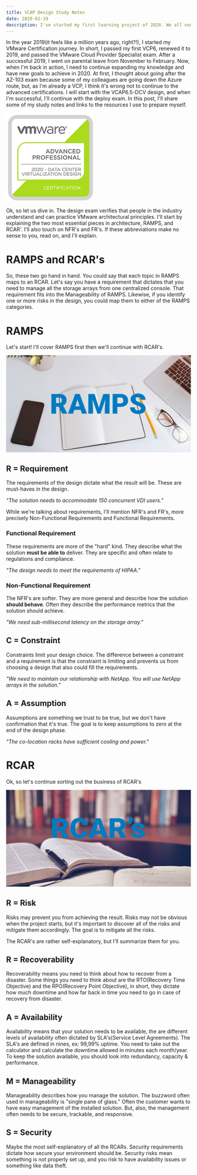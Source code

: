 ```yaml
---
title: VCAP Design Study Notes
date: 2020-02-19
description: I've started my first learning project of 2020. We all need to evolve and expand our knowledge. It's time for me to take a shot on the VCAP6.5-DCV Design exam. In this post I'll share my preperations for the exam.
---
```



In the year 2019(it feels like a million years ago, right?!), I started my VMware Certification journey. In short, I passed my first VCP6, renewed it to 2019, and passed the VMware Cloud Provider Specialist exam. After a successful 2019, I went on parental leave from November to February. Now, when I'm back in action, I need to continue expanding my knowledge and have new goals to achieve in 2020. At first, I thought about going after the AZ-103 exam because some of my colleagues are going down the Azure route, but, as I'm already a VCP, I think it's wrong not to continue to the advanced certifications. I will start with the VCAP6.5-DCV design, and when I'm successful, I'll continue with the deploy exam. In this post, I'll share some of my study notes and links to the resources I use to prepare myself.

![VCAP-DCV](./vcap-badge-small.png)

Ok, so let us dive in. The design exam verifies that people in the industry understand and can practice VMware architectural principles.  I'll start by explaining the two most essential pieces in architecture, RAMPS, and RCAR'. I'll also touch on NFR's and FR's. If these abbreviations make no sense to you, read on, and I'll explain.

# RAMPS and RCAR's 
So, these two go hand in hand. You could say that each topic in RAMPS maps to an RCAR. Let's say you have a requirement that dictates that you need to manage all the storage arrays from one centralized console. That requirement fits into the Manageability of RAMPS. Likewise, if you identify one or more risks in the design, you could map them to either of the RAMPS categories. 

# RAMPS
Let's start! I'll cover RAMPS first then we'll continue with RCAR's.

![RAMPS](./ramps.png)

## R = Requirement
The requirements of the design dictate what the result will be. These are must-haves in the design.

*"The solution needs to accommodate 150 concurrent VDI users."*

While we're talking about requirements, I'll mention NFR's and FR's, more precisely Non-Functional Requirements and Functional Requirements. 

### Functional Requirement
These requirements are more of the "hard" kind. They describe what the solution **must be able to** deliver. They are specific and often relate to regulations and compliance. 

*"The design needs to meet the requirements of HIPAA."*

### Non-Functional Requirement
The NFR's are softer. They are more general and describe how the solution **should behave**. Often they describe the performance metrics that the solution should achieve.

*"We need sub-millisecond latency on the storage array."*

## C = Constraint
Constraints limit your design choice. The difference between a constraint and a requirement is that the constraint is limiting and prevents us from choosing a design that also could fill the requirements.

*"We need to maintain our relationship with NetApp. You will use NetApp arrays in the solution."*

## A = Assumption
Assumptions are something we trust to be true, but we don't have confirmation that it's true.  The goal is to keep assumptions to zero at the end of the design phase.

*"The co-location racks have sufficient cooling and power."*

# RCAR
Ok, so let's continue sorting out the business of RCAR's

![RCARs](./rcar.png)

## R = Risk
Risks may prevent you from achieving the result. Risks may not be obvious when the project starts, but it's important to discover all of the risks and mitigate them accordingly.  The goal is to mitigate all the risks.

The RCAR's are rather self-explanatory, but I'll summarize them for you.

## R = Recoverability
Recoverability means you need to think about how to recover from a disaster. Some things you need to think about are the RTO(Recovery Time Objective) and the RPO(Recovery Point Objective), in short, they dictate how much downtime and how far back in time you need to go in case of recovery from disaster. 

## A = Availability
Availability means that your solution needs to be available, the are different levels of availability often dictated by SLA's(Service Level Agreements). The SLA's are defined in nines, ex: 99,99% uptime. You need to take out the calculator and calculate the downtime allowed in minutes each month/year. To keep the solution available, you should look into redundancy, capacity & performance.

## M = Manageability
Manageability describes how you manage the solution. The buzzword often used in manageability is "single pane of glass." Often the customer wants to have easy management of the installed solution. But, also, the management often needs to be secure, trackable, and responsive.   

## S = Security
Maybe the most self-explanatory of all the RCARs. Security requirements dictate how secure your environment should be. Security risks mean something is not properly set up, and you risk to have availability issues or something like data theft. 



